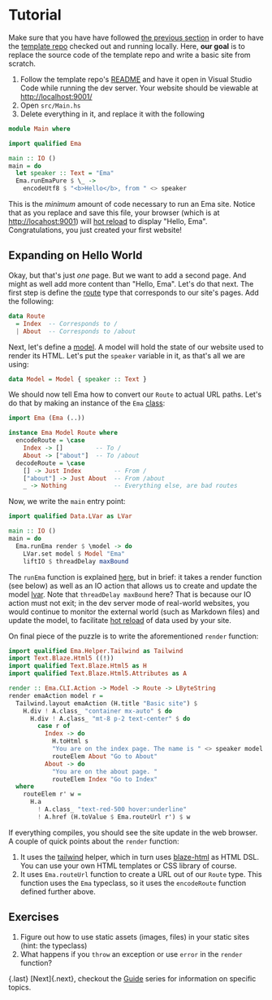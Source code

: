 # Tutorial

Make sure that you have have followed [the previous section](start.md) in order to have the [template repo](https://github.com/srid/ema-docs) checked out and running locally. Here, **our goal** is to replace the source code of the template repo and write a basic site from scratch.

1. Follow the template repo's [README](https://github.com/srid/ema-docs#getting-started) and have it open in Visual Studio Code while running the dev server. Your website should be viewable at <http://localhost:9001/>
1. Open `src/Main.hs`
1. Delete everything in it, and replace it with the following

```haskell
module Main where

import qualified Ema

main :: IO ()
main = do
  let speaker :: Text = "Ema"
  Ema.runEmaPure $ \_ ->
    encodeUtf8 $ "<b>Hello</b>, from " <> speaker
```

This is the *minimum* amount of code necessary to run an Ema site. Notice that as you replace and save this file, your browser (which is at <http://locahost:9001>) will [hot reload](concepts/hot-reload.md) to display "Hello, Ema". Congratulations, you just created your first website! 

## Expanding on Hello World

Okay, but that's just *one* page. But we want to add a second page. And might as well add more content than "Hello, Ema". Let's do that next. The first step is define the [route](guide/routes.md) type that corresponds to our site's pages. Add the following:

```haskell
data Route
  = Index  -- Corresponds to /
  | About  -- Corresponds to /about
```

Next, let's define a [model](guide/model.md). A model will hold the state of our website used to render its HTML. Let's put the `speaker` variable in it, as that's all we are using:

```haskell
data Model = Model { speaker :: Text }
```

We should now tell Ema how to convert our `Route` to actual URL paths. Let's do that by making an instance of the `Ema` [class](guide/class.md):

```haskell
import Ema (Ema (..))

instance Ema Model Route where
  encodeRoute = \case
    Index -> []         -- To /
    About -> ["about"]  -- To /about
  decodeRoute = \case
    [] -> Just Index         -- From /
    ["about"] -> Just About  -- From /about
    _ -> Nothing             -- Everything else, are bad routes
```

Now, we write the `main` entry point:

```haskell
import qualified Data.LVar as LVar

main :: IO ()
main = do
  Ema.runEma render $ \model -> do
    LVar.set model $ Model "Ema"
    liftIO $ threadDelay maxBound
```

The `runEma` function is explained [here](guide/class.md), but in brief: it takes a render function (see below) as well as an IO action that allows us to create and update the model [lvar](concepts/lvar.md). Note that `threadDelay maxBound` here? That is because our IO action must not exit; in the dev server mode of real-world websites, you would continue to monitor the external world (such as Markdown files) and update the model, to facilitate [hot reload](concepts/hot-reload.md) of data used by your site.

On final piece of the puzzle is to write the aforementioned `render` function:

```haskell
import qualified Ema.Helper.Tailwind as Tailwind
import Text.Blaze.Html5 ((!))
import qualified Text.Blaze.Html5 as H
import qualified Text.Blaze.Html5.Attributes as A

render :: Ema.CLI.Action -> Model -> Route -> LByteString
render emaAction model r =
  Tailwind.layout emaAction (H.title "Basic site") $
    H.div ! A.class_ "container mx-auto" $ do
      H.div ! A.class_ "mt-8 p-2 text-center" $ do
        case r of
          Index -> do
            H.toHtml s
            "You are on the index page. The name is " <> speaker model
            routeElem About "Go to About"
          About -> do
            "You are on the about page. "
            routeElem Index "Go to Index"
  where
    routeElem r' w =
      H.a 
        ! A.class_ "text-red-500 hover:underline" 
        ! A.href (H.toValue $ Ema.routeUrl r') $ w
```

If everything compiles, you should see the site update in the web browser. A couple of quick points about the `render` function:

1. It uses the [tailwind](guide/helpers/tailwind.md) helper, which in turn uses [blaze-html](https://hackage.haskell.org/package/blaze-html) as HTML DSL. You can use your own HTML templates or CSS library of course.
1. It uses `Ema.routeUrl` function to create a URL out of our `Route` type. This function uses the `Ema` typeclass, so it uses the `encodeRoute` function defined further above.

## Exercises

1. Figure out how to use static assets (images, files) in your static sites (hint: the typeclass)
2. What happens if you `throw` an exception or use `error` in the `render` function?

{.last}
[Next]{.next}, checkout the [Guide](guide.md) series for information on specific topics.

